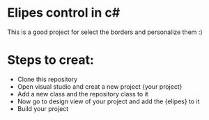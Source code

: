 # Elipes control in c#
This is a good project for select the borders and personalize them :)

# Steps to creat:
* Clone this repository 
* Open visual studio and creat a new project {your project}
* Add a new class and the repository class to it
* Now go to design view of your project and add the {elipes} to it
* Build your project
